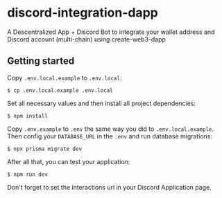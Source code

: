 # discord-integration-dapp
A Descentralized App + Discord Bot to integrate your wallet address and Discord account (multi-chain) using create-web3-dapp

## Getting started
Copy `.env.local.example` to `.env.local`:
```
$ cp .env.local.example .env.local
```
Set all necessary values and then install all project dependencies:
```
$ npm install
```
Copy `.env.example` to `.env` the same way you did to `.env.local.example`.
Then config your `DATABASE_URL` in the `.env` and run database migrations:
```
$ npx prisma migrate dev
```
After all that, you can test your application:
```
$ npm run dev
```
Don't forget to set the interactions url in your Discord Application page.